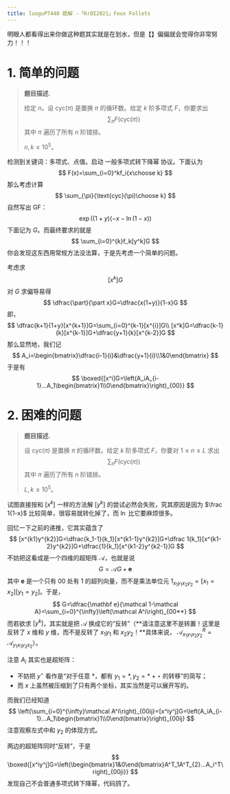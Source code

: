 ```yaml
---
title: luoguP7440 题解 -「KrOI2021」Feux Follets
---
```


明眼人都看得出来你做这种题其实就是在划水，但是【】偏偏就会觉得你非常努力！！！

# 1. 简单的问题

> **题目描述.**
>
> 给定 $n$。设 $\text{cyc}(\pi)$ 是置换 $\pi$ 的循环数。给定 $k$ 阶多项式 $F$，你要求出
> $$
> \sum_{\pi}F(\text{cyc}(\pi))
> $$
> 其中 $\pi$ 遍历了所有 $n$ 阶错排。
>
> $n,k\le 10^5$。

检测到关键词：多项式、点值。启动 一般多项式转下降幂 协议。下面认为
$$
F(x)=\sum_{i=0}^kf_i{x\choose k}
$$
那么考虑计算
$$
\sum_{\pi}{\text{cyc}(\pi)\choose k}
$$
自然写出 GF：
$$
\exp((1+y)(-x-\ln(1-x))
$$
下面记为 $G$。而最终要求的就是
$$
\sum_{i=0}^{k}f_k[y^k]G
$$
你会发现这东西用常规方法没法算，于是先考虑一个简单的问题。

考虑求
$$
[x^k]G
$$
对 $G$ 求偏导易得
$$
\dfrac{\part}{\part x}G=\dfrac{x(1+y)}{1-x}G
$$
即，
$$
\dfrac{k+1}{1+y}[x^{k+1}]G=\sum_{i=0}^{k-1}[x^{i}]G\\
[x^k]G=\dfrac{k-1}{k}[x^{k-1}]G+\dfrac{y+1}{k}[x^{k-2}]G
$$
那么显然地，我们记
$$
A_i=\begin{bmatrix}\dfrac{i-1}{i}&\dfrac{y+1}{i}\\1&0\end{bmatrix}
$$
于是有
$$
\boxed{[x^i]G=\left(A_iA_{i-1}...A_1\begin{bmatrix}1\\0\end{bmatrix}\right)_{00}}
$$

# 2. 困难的问题

> **题目描述.**
>
> 设 $\text{cyc}(\pi)$ 是置换 $\pi$ 的循环数。给定 $k$ 阶多项式 $F$，你要对 $1\le n\le L$ 求出
> $$
> \sum_{\pi}F(\text{cyc}(\pi))
> $$
> 其中 $\pi$ 遍历了所有 $n$ 阶错排。
>
> $L,k\le 10^5$。

试图直接按和 $[x^k]$ 一样的方法解 $[y^k]$ 的尝试必然会失败，究其原因是因为 $\frac 1{1-x}$ 比较简单，很容易就转化掉了，而 $\ln$ 比它要麻烦很多。

回忆一下之前的递推，它其实蕴含了
$$
[x^{k1}y^{k2}]G=\dfrac{k_1-1}{k_1}[x^{k1-1}y^{k2}]G+\dfrac 1{k_1}[x^{k1-2}y^{k2}]G+\dfrac{1}{k_1}[x^{k1-2}y^{k2-1}]G
$$
不妨把这看成是一个四维的超矩阵 $\mathcal A$，也就是说
$$
G=\mathcal AG+\mathbf e
$$
其中 $\mathbf e$ 是一个只有 $00$ 处有 $1$ 的超列向量，而不是乘法单位元 $\mathcal 1_{x_1y_1x_2y_2}=[x_1=x_2][y_1=y_2]$。于是，
$$
G=\dfrac{\mathbf e}{\mathcal 1-\mathcal A}=\sum_{i=0}^{\infty}\left(\mathcal A^i\right)_{00**}
$$
而若欲求 $[y^k]$，其实就是把 $\mathcal A$ 换成它的“反转”（**请注意这里不是转置！这里是反转了 $x$ 维和 $y$ 维，而不是反转了 $x_1y_1$ 和 $x_2y_2$！**具体来说， $\mathcal A^R_{x_1y_1x_2y_2}=\mathcal A_{y_1x_1y_2x_2}$）。

注意 $A_i$ 其实也是超矩阵：

- 不妨把 $y^{\star}$ 看作是“对于任意 $*$，都有 $y_1=*,y_2=*+\star$ 的转移”的简写；
- 而 $x$ 上虽然被压缩到了只有两个坐标，其实当然是可以展开写的。

而我们已经知道
$$
\left(\sum_{i=0}^{\infty}\mathcal A^i\right)_{00ij}=[x^iy^j]G=\left(A_iA_{i-1}...A_1\begin{bmatrix}1\\0\end{bmatrix}\right)_{00ij}
$$
注意观察左式中和 $y_2$ 的体现方式。

两边的超矩阵同时“反转”，于是
$$
\boxed{[x^iy^j]G=\left(\begin{bmatrix}1&0\end{bmatrix}A^T_1A^T_{2}...A_i^T\right)_{00ji}}
$$
发现自己不会普通多项式转下降幂，代码鸽了。

